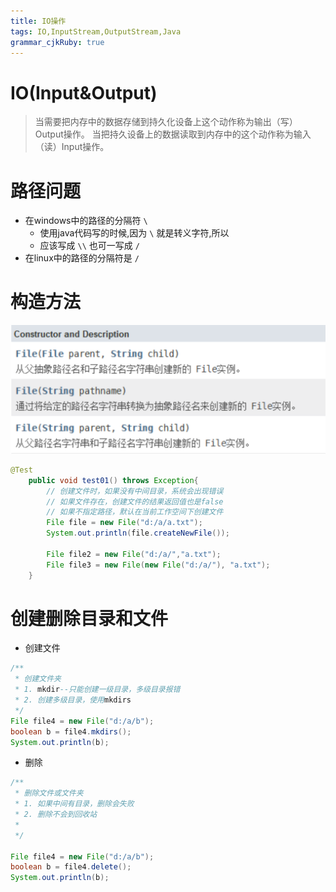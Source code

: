 ```yaml
---
title: IO操作
tags: IO,InputStream,OutputStream,Java
grammar_cjkRuby: true
---
```


# IO(Input&Output)
> 当需要把内存中的数据存储到持久化设备上这个动作称为输出（写）Output操作。
> 当把持久设备上的数据读取到内存中的这个动作称为输入（读）Input操作。

# 路径问题

- 在windows中的路径的分隔符 `\`
	- 使用java代码写的时候,因为 `\` 就是转义字符,所以
	- 应该写成 `\\` 也可一写成 `/`
- 在linux中的路径的分隔符是 `/`

# 构造方法

![file Constructor][1]

``` java
@Test
	public void test01() throws Exception{
		// 创建文件时，如果没有中间目录，系统会出现错误
		// 如果文件存在，创建文件的结果返回值也是false
		// 如果不指定路径，默认在当前工作空间下创建文件
		File file = new File("d:/a/a.txt");
		System.out.println(file.createNewFile());
		
		File file2 = new File("d:/a/","a.txt");
		File file3 = new File(new File("d:/a/"), "a.txt");
	}
```
# 创建删除目录和文件

- 创建文件
``` java
/**
 * 创建文件夹
 * 1. mkdir--只能创建一级目录，多级目录报错
 * 2. 创建多级目录，使用mkdirs
 */
File file4 = new File("d:/a/b");
boolean b = file4.mkdirs();
System.out.println(b);
```
- 删除

``` java
/**
 * 删除文件或文件夹
 * 1. 如果中间有目录，删除会失败
 * 2. 删除不会到回收站
 * 
 */

File file4 = new File("d:/a/b");
boolean b = file4.delete();
System.out.println(b);
```




  [1]: https://www.github.com/xiesen310/notes_Images/raw/master/images/1505818844720.jpg